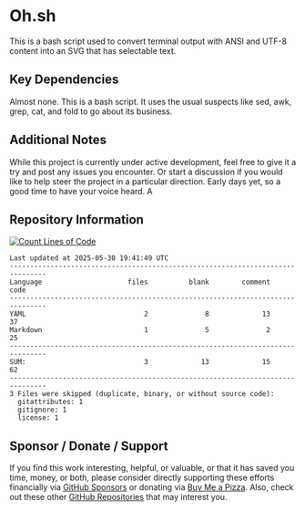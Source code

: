 # Oh.sh

This is a bash script used to convert terminal output with ANSI and UTF-8 content into an SVG that has selectable text. 

## Key Dependencies
Almost none. This is a bash script. It uses the usual suspects like sed, awk, grep, cat, and fold to go about its business. 

## Additional Notes
While this project is currently under active development, feel free to give it a try and post any issues you encounter.  Or start a discussion if you would like to help steer the project in a particular direction.  Early days yet, so a good time to have your voice heard.  A

## Repository Information 
[![Count Lines of Code](https://github.com/500Foods/Oh.sh/actions/workflows/main.yml/badge.svg)](https://github.com/500Foods/Oh.sh/actions/workflows/main.yml)
<!--CLOC-START -->
```cloc
Last updated at 2025-05-30 19:41:49 UTC
-------------------------------------------------------------------------------
Language                     files          blank        comment           code
-------------------------------------------------------------------------------
YAML                             2              8             13             37
Markdown                         1              5              2             25
-------------------------------------------------------------------------------
SUM:                             3             13             15             62
-------------------------------------------------------------------------------
3 Files were skipped (duplicate, binary, or without source code):
  gitattributes: 1
  gitignore: 1
  license: 1
```
<!--CLOC-END-->

## Sponsor / Donate / Support
If you find this work interesting, helpful, or valuable, or that it has saved you time, money, or both, please consider directly supporting these efforts financially via [GitHub Sponsors](https://github.com/sponsors/500Foods) or donating via [Buy Me a Pizza](https://www.buymeacoffee.com/andrewsimard500). Also, check out these other [GitHub Repositories](https://github.com/500Foods?tab=repositories&q=&sort=stargazers) that may interest you.
